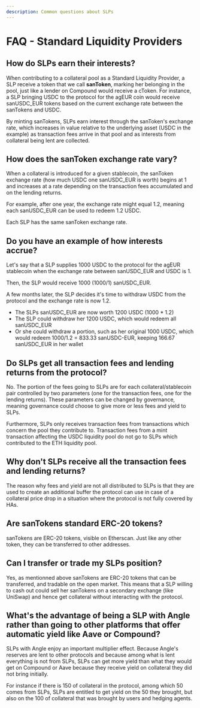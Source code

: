 ```yaml
---
description: Common questions about SLPs
---
```


# FAQ - Standard Liquidity Providers

## How do SLPs earn their interests?

When contributing to a collateral pool as a Standard Liquidity Provider, a SLP receive a token that we call **sanToken**, marking her belonging in the pool, just like a lender on Compound would receive a cToken. For instance, a SLP bringing USDC to the protocol for the agEUR coin would receive sanUSDC_EUR tokens based on the current exchange rate between the sanTokens and USDC.

By minting sanTokens, SLPs earn interest through the sanToken's exchange rate, which increases in value relative to the underlying asset \(USDC in the example\) as transaction fees arrive in that pool and as interests from collateral being lent are collected.

## How does the sanToken exchange rate vary?

When a collateral is introduced for a given stablecoin, the sanToken exchange rate \(how much USDC one sanUSDC_EUR is worth\) begins at 1 and increases at a rate depending on the transaction fees accumulated and on the lending returns.

For example, after one year, the exchange rate might equal 1.2, meaning each sanUSDC_EUR can be used to redeem 1.2 USDC.

Each SLP has the same sanToken exchange rate.

## Do you have an example of how interests accrue?

Let's say that a SLP supplies 1000 USDC to the protocol for the agEUR stablecoin when the exchange rate between sanUSDC_EUR and USDC is 1.

Then, the SLP would receive 1000 \(1000/1\) sanUSDC_EUR.

A few months later, the SLP decides it's time to withdraw USDC from the protocol and the exchange rate is now 1.2.

- The SLPs sanUSDC_EUR are now worth 1200 USDC \(1000 \* 1.2\)
- The SLP could withdraw her 1200 USDC, which would redeem all sanUSDC_EUR
- Or she could withdraw a portion, such as her original 1000 USDC, which would redeem 1000/1.2 = 833.33 sanUSDC-EUR, keeping 166.67 sanUSDC_EUR in her wallet

## Do SLPs get all transaction fees and lending returns from the protocol?

No. The portion of the fees going to SLPs are for each collateral/stablecoin pair controlled by two parameters \(one for the transaction fees, one for the lending returns\). These parameters can be changed by governance, meaning governance could choose to give more or less fees and yield to SLPs.

Furthermore, SLPs only receives transaction fees from transactions which concern the pool they contribute to. Transaction fees from a mint transaction affecting the USDC liquidity pool do not go to SLPs which contributed to the ETH liquidity pool.

## Why don't SLPs receive all the transaction fees and lending returns?

The reason why fees and yield are not all distributed to SLPs is that they are used to create an additional buffer the protocol can use in case of a collateral price drop in a situation where the protocol is not fully covered by HAs.

## Are sanTokens standard ERC-20 tokens?

sanTokens are ERC-20 tokens, visible on Etherscan. Just like any other token, they can be transferred to other addresses.

## Can I transfer or trade my SLPs position?

Yes, as mentionned above sanTokens are ERC-20 tokens that can be transferred, and tradable on the open market. This means that a SLP willing to cash out could sell her sanTokens on a secondary exchange (like UniSwap) and hence get collateral without interacting with the protocol.

## What's the advantage of being a SLP with Angle rather than going to other platforms that offer automatic yield like Aave or Compound?

SLPs with Angle enjoy an important multiplier effect. Because Angle's reserves are lent to other protocols and because among what is lent everything is not from SLPs, SLPs can get more yield than what they would get on Compound or Aave because they receive yield on collateral they did not bring initially.

For instance if there is 150 of collateral in the protocol, among which 50 comes from SLPs, SLPs are entitled to get yield on the 50 they brought, but also on the 100 of collateral that was brought by users and hedging agents.

